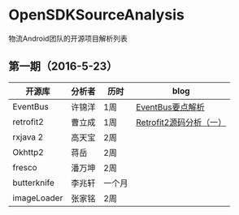 # OpenSDKSourceAnalysis
物流Android团队的开源项目解析列表

## 第一期（2016-5-23）


| 开源库 | 分析者 | 历时 |blog|
|--------|--------|--------|--------|
|   EventBus     |   许锦洋     | 1周|[ EventBus要点解析](http://blog.csdn.net/mobilexu/article/details/51501686)|
|retrofit2|曹立成|1周|[Retrofit2源码分析（一）](http://richardcao.me/2016/05/29/Retrofit2%E6%BA%90%E7%A0%81%E5%88%86%E6%9E%90%EF%BC%88%E4%B8%80%EF%BC%89/)|
|rxjava 2|高天宝|2周||
|Okhttp2|蒋岳|2周||
|fresco |潘万坤|2周||
|butterknife|李兆轩|一个月||
|imageLoader|张家铭|2周||
